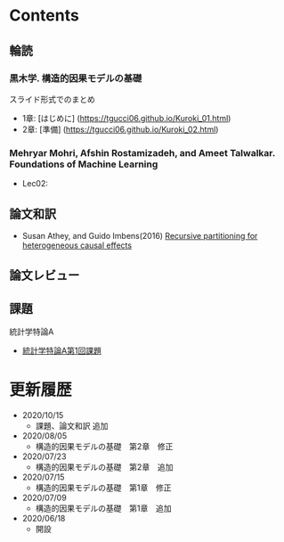 # Contents  

## 輪読  

### 黒木学. 構造的因果モデルの基礎  

スライド形式でのまとめ

- 1章: [はじめに] (https://tgucci06.github.io/Kuroki_01.html)
- 2章: [準備] (https://tgucci06.github.io/Kuroki_02.html)

### Mehryar Mohri, Afshin Rostamizadeh, and Ameet Talwalkar. Foundations of Machine Learning

- Lec02:

## 論文和訳

- Susan Athey, and Guido Imbens(2016) [Recursive partitioning for heterogeneous causal effects](https://tgucci06.github.io/和訳_causaltree.html)

## 論文レビュー


## 課題

統計学特論A
- [統計学特論A第1回課題](https://tgucci06.github.io/第1回課題0603.html)


# 更新履歴

* 2020/10/15
  * 課題、論文和訳 追加
* 2020/08/05
  * 構造的因果モデルの基礎　第2章　修正
* 2020/07/23
  * 構造的因果モデルの基礎　第2章　追加
* 2020/07/15
  * 構造的因果モデルの基礎　第1章　修正
* 2020/07/09
  * 構造的因果モデルの基礎　第1章　追加
* 2020/06/18
  * 開設

